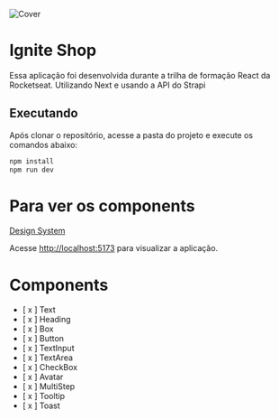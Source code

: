 ![Cover](./.github/cover.png)

# Ignite Shop

Essa aplicação foi desenvolvida durante a trilha de formação React da Rocketseat. Utilizando Next e usando a API do Strapi

## Executando

Após clonar o repositório, acesse a pasta do projeto e execute os comandos abaixo:

```sh
npm install
npm run dev
```

# Para ver os components
[Design System](https://marlonchi.github.io/design-system/)



Acesse <http://localhost:5173> para visualizar a aplicação.


# Components

- [ x ] Text
- [ x ] Heading
- [ x ] Box
- [ x ] Button
- [ x ] TextInput
- [ x ] TextArea
- [ x ] CheckBox
- [ x ] Avatar
- [ x ] MultiStep
- [ x ] Tooltip
- [ x ] Toast